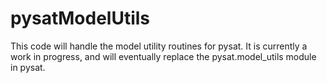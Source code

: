 # pysatModelUtils

This code will handle the model utility routines for pysat. It is currently a work in progress, and will eventually replace the pysat.model_utils module in pysat.
